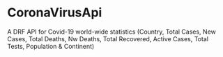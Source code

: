 # CoronaVirusApi
A DRF API for Covid-19 world-wide statistics (Country, Total Cases, New Cases, Total Deaths, Nw Deaths, Total Recovered, Active Cases, Total Tests, Population &amp; Continent)
